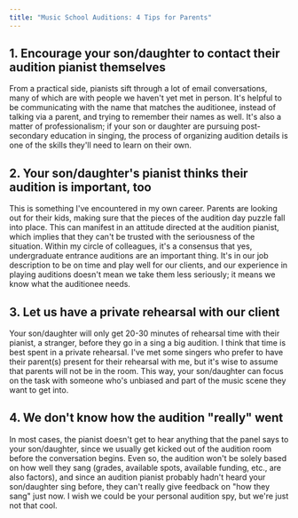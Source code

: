 ```yaml
---
title: "Music School Auditions: 4 Tips for Parents"
---
```


<h2>1. Encourage your son/daughter to contact their audition pianist themselves</h2>
<p>
	From a practical side, pianists sift through a lot of email conversations, many of which are with people we haven't yet met in person. It's helpful to be communicating with the name that matches the auditionee, instead of talking via a parent, and trying to remember their names as well. It's also a matter of professionalism; if your son or daughter are pursuing post-secondary education in singing, the process of organizing audition details is one of the skills they'll need to learn on their own.
</p>
<h2>2. Your son/daughter's pianist thinks their audition is important, too</h2>
<p>
	This is something I've encountered in my own career. Parents are looking out for their kids, making sure that the pieces of the audition day puzzle fall into place. This can manifest in an attitude directed at the audition pianist, which implies that they can't be trusted with the seriousness of the situation. Within my circle of colleagues, it's a consensus that yes, undergraduate entrance auditions are an important thing. It's in our job description to be on time and play well for our clients, and our experience in playing auditions doesn't mean we take them less seriously; it means we know what the auditionee needs.
</p>
<h2>3. Let us have a private rehearsal with our client</h2>
<p>
	Your son/daughter will only get 20-30 minutes of rehearsal time with their pianist, a stranger, before they go in a sing a big audition. I think that time is best spent in a private rehearsal. I've met some singers who prefer to have their parent(s) present for their rehearsal with me, but it's wise to assume that parents will not be in the room. This way, your son/daughter can focus on the task with someone who's unbiased and part of the music scene they want to get into.
</p>
<h2>4. We don't know how the audition "really" went</h2>
<p>
	In most cases, the pianist doesn't get to hear anything that the panel says to your son/daughter, since we usually get kicked out of the audition room before the conversation begins. Even so, the audition won't be solely based on how well they sang (grades, available spots, available funding, etc., are also factors), and since an audition pianist probably hadn't heard your son/daughter sing before, they can't really give feedback on "how they sang" just now. I wish we could be your personal audition spy, but we're just not that cool.
</p>
